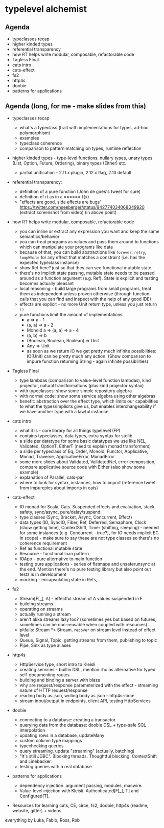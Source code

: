 # typelevel alchemist

## Agenda
- typeclasses recap
- higher kinded types
- referential transparency
- how RT helps write modular, composable, refactorable code
- Tagless Final
- cats intro
- cats-effect
- fs2
- http4s
- doobie
- patterns for applications

## Agenda (long, for me - make slides from this)
- typeclasses recap
  - what's a typeclass (trait with implementations for types, ad-hoc polymorphism)
  - examples
  - typeclass coherence
  - comparison to pattern matching on types, runtime reflection

- higher kinded types - type-level functions. nullary types, unary types (List, Option, Future, Ordering), binary types (Either) etc.
  - partial unification - 2.11.x plugin, 2.12.x flag, 2.13 default

  
- referential transparency:
  - definition of a pure function (John de goes's tweet for sure)
  - definition of rt as in a ====== f(x)
  - "effects are good, side effects are bugs" https://twitter.com/hseeberger/status/942774034068049920 (extract screenshot from video)
(in above point)
- how RT helps write modular, composable, refactorable code
  - you can inline or extract any expression you want and keep the same semantics/behavior
  - you can treat programs as values and pass them around to functions which can manipulate your programs like data
  - because of that, you can build abstractions like `forever`, `retry`, `loopWhile` for any effect that matches a constraint (i.e. has the expected typeclass instance)
  - show Ref here? just so that they can see functional mutable state
  - there's no implicit state passing, mutable state needs to be passed around as a function argument (e.g. Ref). State is explicit and testing becomes actually pleasant
  - local reasoning - build large programs from small programs, treat them as independent unless proven otherwise (through function calls that you can find and inspect with the help of any good IDE)
  - effects are explicit - no more Unit return type, unless you just return `()`
  - pure functions limit the amount of implementations
    - a => a - 1
    - (a, a) => a - 2
    - Monoid a => (a, a) => a - 4
    - (a, b) => b
    - (Boolean, Boolean, Boolean) => Unit
    - Any => Unit
    - as soon as we return IO we get pretty much infinite possibilities: IO[Unit] can be pretty much any action. (Show comparison to impure function returning String - again infinite possibilities)
- Tagless Final
  - type lambdas (comparison to value-level function lambdas), kind projector, natural transformations (plus kind projector syntax)
  - with typeclasses: show some simple repository algebra
  - with normal code: show some service algebra using other algebras
  - benefit: abstraction over the effect type, which limits our capabilities to what the types/implicits give us, but enables interchangeability if we have another type with a lawful instance
- cats intro
  - what it is - core library for all things typelevel (FP)
  - contains typeclasses, data types, extra syntax for stdlib
  - a slide per datatype for some basic datatypes we use like NEL, Validated, OptionT, EitherT (need to explain monad transformers)
  - a slide per typeclass of Eq, Order, Monoid, Functor, Applicative, Monad, Traverse, ApplicativeError, MonadError
  - some more slides about Validated, ValidatedNel, error composition, compare applicative source code with Either (also show some example)
  - explanation of Parallel, cats-par
  - where to look for syntax, instances, how to import (reference tweet from impurepics about imports in cats)
- cats-effect
  - IO monad for Scala, Cats. Suspended effects and evaluation, stack safety, sync/async, pure/delay/suspend
  - type classes (Sync, Bracket, Async, Concurrent, Effect)
  - data types (IO, SyncIO, Fiber, Ref, Deferred, Semaphore, Clock (show getting time), ContextShift, Timer (shifting, sleeping) - needed for some instances (e.g. Concurrent - true?), for IO needs implicit EC in scope) - make sure to say these are not type classes so there's no coherence requirement
  - Ref as functional mutable state
  - Resource - functional loan pattern
  - IOApp - pure alternative to main function
  - testing pure applications - series of flatmaps and unsaferunsync at the end. Mention there's no pure testing library but also point out testz is in development
  - mocking - encapsulating state in Refs, 
- fs2
  - Stream[F[_], A] - effectful stream of A values suspended in F
  - building streams
  - operating on streams
  - actually running a stream
  - aren't akka streams lazy too? (sometimes yes but based on futures, sometimes can be non-reusable when coupled with resources)
  - pitfalls: Stream *> Stream, `recover` on stream level instead of effect level
  - Queue, Signal, Topic, getting streams from them, publishing to topic
  - Pipe, Sink as type aliases
- http4s  
  - HttpService type, short intro to Kleisli
  - creating services - builtin DSL, mention rho as alternative for typed self-documenting routes 
  - building and binding a server with blaze
  - why are request/response parameterized with the effect - streaming nature of HTTP request/response
  - reading body as json, writing body as json - http4s-circe
  - stream input/output in endpoints, client API, testing HttpServices
- doobie
  - connecting to a database: creating a transactor.
  - querying data from the database: doobie DSL + type-safe SQL interpolation
  - updating rows in a database, updateMany
  - custom column type mappings
  - typechecking queries
  - query streaming, update "streaming" (actually, batching)
  - "It's still JDBC". Blocking threads. Thoughtful blocking. ContextShift and Linebacker.
  - testing queries with a real database
- patterns for applications
  - dependency injection: argument passing, modules, macwire.
  - Value-level injection with Kleisli. Authenticated[F[_], T] and Configured[T].
- Resources for learning cats, CE, circe, fs2, doobie, http4s (readme, website, gitter) + videos

everything by Luka, Fabio, Ross, Rob